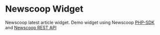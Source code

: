 Newscoop Widget
===============

Newscoop latest article widget.
Demo widget using Newscoop [PHP-SDK][1] and [Newscoop REST API][2]

[1]: http://www.sourcefabric.org/en/newscoop/
[2]: https://wiki.sourcefabric.org/display/CS/Newscoop+REST+API+Reference